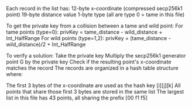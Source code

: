 Each record in the list has:
12-byte x-coordinate (compressed secp256k1 point)
19-byte distance value
1-byte type (all are type 0 = tame in this file)

To get the private key from a collision between a tame and wild point:
For tame points (type=0):
privKey = tame_distance - wild_distance + Int_HalfRange
For wild points (type=1,2):
privKey = (tame_distance - wild_distance)/2 + Int_HalfRange

To verify a solution:
Take the private key
Multiply the secp256k1 generator point G by the private key
Check if the resulting point's x-coordinate matches the record
The records are organized in a hash table structure where:

The first 3 bytes of the x-coordinate are used as the hash key [i][j][k]
All points that share those first 3 bytes are stored in the same list
The largest list in this file has 43 points, all sharing the prefix [00 f1 f5]
